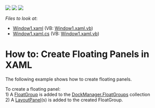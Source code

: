 <!-- default badges list -->
![](https://img.shields.io/endpoint?url=https://codecentral.devexpress.com/api/v1/VersionRange/128643302/21.1.5%2B)
[![](https://img.shields.io/badge/Open_in_DevExpress_Support_Center-FF7200?style=flat-square&logo=DevExpress&logoColor=white)](https://supportcenter.devexpress.com/ticket/details/E1635)
[![](https://img.shields.io/badge/📖_How_to_use_DevExpress_Examples-e9f6fc?style=flat-square)](https://docs.devexpress.com/GeneralInformation/403183)
<!-- default badges end -->
<!-- default file list -->
*Files to look at*:

* [Window1.xaml](./CS/CreateFloatGroups/Window1.xaml) (VB: [Window1.xaml.vb](./VB/CreateFloatGroups/Window1.xaml.vb))
* [Window1.xaml.cs](./CS/CreateFloatGroups/Window1.xaml.cs) (VB: [Window1.xaml.vb](./VB/CreateFloatGroups/Window1.xaml.vb))
<!-- default file list end -->
# How to: Create Floating Panels in XAML


<p>The following example shows how to create floating panels.</p>
<p>To create a floating panel:<br> 1) A <a href="https://documentation.devexpress.com/#WPF/CustomDocument6826">FloatGroup</a> is added to the <a href="https://documentation.devexpress.com/#WPF/DevExpressXpfDockingDockLayoutManager_FloatGroupstopic">DockManager.FloatGroups</a> collection<br> 2) A <a href="https://documentation.devexpress.com/#WPF/CustomDocument6823">LayoutPanel</a>(s) is added to the created FloatGroup.</p>

<br/>


